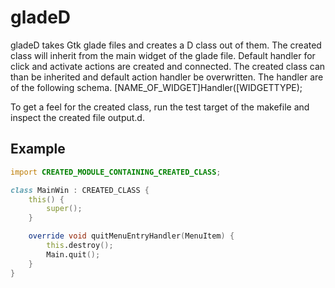 gladeD
======

gladeD takes Gtk glade files and creates a D class out of them. The created
class will inherit from the main widget of the glade file. Default handler for
click and activate actions are created and connected. The created class can
than be inherited and default action handler be overwritten. The handler are
of the following schema. [NAME_OF_WIDGET]Handler([WIDGETTYPE);

To get a feel for the created class, run the test target of the makefile and
inspect the created file output.d.

Example
-------

```d
import CREATED_MODULE_CONTAINING_CREATED_CLASS;

class MainWin : CREATED_CLASS {
	this() {
		super();
	}

	override void quitMenuEntryHandler(MenuItem) {
		this.destroy();
		Main.quit();
	}
}
```
